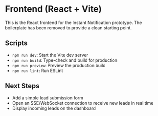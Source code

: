 # Frontend (React + Vite)

This is the React frontend for the Instant Notification prototype. The boilerplate has been removed to provide a clean starting point.

## Scripts

- `npm run dev`: Start the Vite dev server
- `npm run build`: Type-check and build for production
- `npm run preview`: Preview the production build
- `npm run lint`: Run ESLint

## Next Steps

- Add a simple lead submission form
- Open an SSE/WebSocket connection to receive new leads in real time
- Display incoming leads on the dashboard
